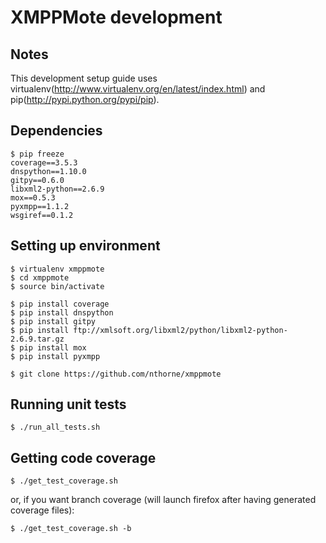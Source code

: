 XMPPMote development
====================

Notes
-----
This development setup guide uses virtualenv(http://www.virtualenv.org/en/latest/index.html)
and pip(http://pypi.python.org/pypi/pip).

Dependencies
------------
    $ pip freeze
    coverage==3.5.3
    dnspython==1.10.0
    gitpy==0.6.0
    libxml2-python==2.6.9
    mox==0.5.3
    pyxmpp==1.1.2
    wsgiref==0.1.2

Setting up environment
----------------------
    $ virtualenv xmppmote
    $ cd xmppmote
    $ source bin/activate

    $ pip install coverage
    $ pip install dnspython
    $ pip install gitpy
    $ pip install ftp://xmlsoft.org/libxml2/python/libxml2-python-2.6.9.tar.gz
    $ pip install mox
    $ pip install pyxmpp

    $ git clone https://github.com/nthorne/xmppmote

Running unit tests
------------------
    $ ./run_all_tests.sh

Getting code coverage
---------------------
    $ ./get_test_coverage.sh

or, if you want branch coverage (will launch firefox after having generated
coverage files):

    $ ./get_test_coverage.sh -b
